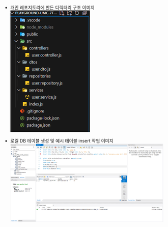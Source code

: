 - 개인 레포지토리에 만든 디렉터리 구조 이미지
  <img src="./img/image.png" alt="미션 4 디렉터리 구조">

- 로컬 DB 테이블 생성 및 예시 테이블 insert 작업 이미지
  <img src="./img/image (3).png" alt="미션 4 테이블 생성">
